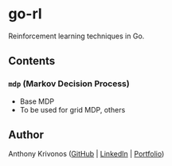 # go-rl

Reinforcement learning techniques in Go.

## Contents

### `mdp` (Markov Decision Process)

- Base MDP
- To be used for grid MDP, others

## Author

Anthony Krivonos ([GitHub](https://github.com/anthonykrivonos) | [LinkedIn](https://linkedin.com/in/anthonykrivonos) | [Portfolio](https://anthonykrivonos.com))
